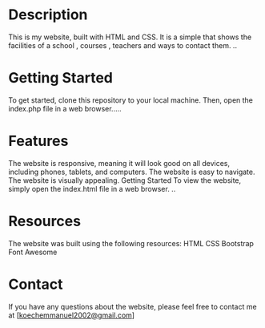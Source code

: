 # Description
This is my website, built with HTML and CSS. It is a simple that shows the facilities of a school , courses , teachers and ways to contact them.
..

# Getting Started
To get started, clone this repository to your local machine. Then, open the index.php file in a web browser.....

# Features
The website is responsive, meaning it will look good on all devices, including phones, tablets, and computers.
The website is easy to navigate.
The website is visually appealing.
Getting Started
To view the website, simply open the index.html file in a web browser.
..




# Resources
The website was built using the following resources:
HTML
CSS
Bootstrap
Font Awesome

# Contact
If you have any questions about the website, please feel free to contact me at [koechemmanuel2002@gmail.com]

